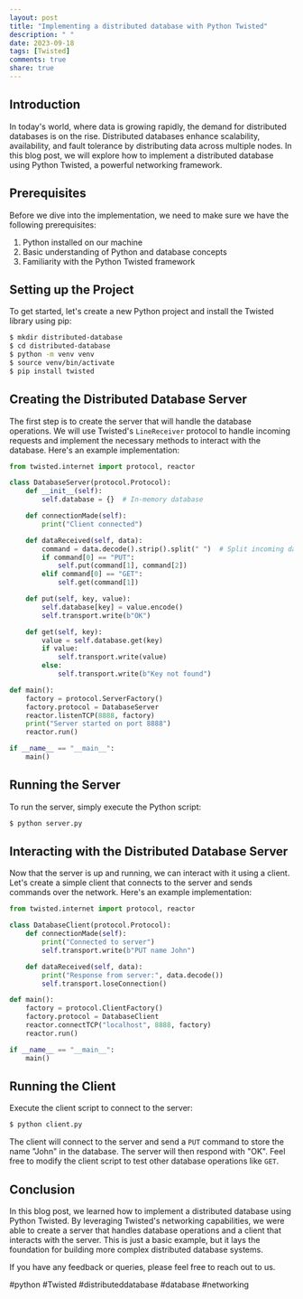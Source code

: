 ```yaml
---
layout: post
title: "Implementing a distributed database with Python Twisted"
description: " "
date: 2023-09-18
tags: [Twisted]
comments: true
share: true
---
```


## Introduction
In today's world, where data is growing rapidly, the demand for distributed databases is on the rise. Distributed databases enhance scalability, availability, and fault tolerance by distributing data across multiple nodes. In this blog post, we will explore how to implement a distributed database using Python Twisted, a powerful networking framework.

## Prerequisites
Before we dive into the implementation, we need to make sure we have the following prerequisites:

1. Python installed on our machine
2. Basic understanding of Python and database concepts
3. Familiarity with the Python Twisted framework

## Setting up the Project
To get started, let's create a new Python project and install the Twisted library using pip:

```bash
$ mkdir distributed-database
$ cd distributed-database
$ python -m venv venv
$ source venv/bin/activate
$ pip install twisted
```

## Creating the Distributed Database Server
The first step is to create the server that will handle the database operations. We will use Twisted's `LineReceiver` protocol to handle incoming requests and implement the necessary methods to interact with the database. Here's an example implementation:

```python
from twisted.internet import protocol, reactor

class DatabaseServer(protocol.Protocol):
    def __init__(self):
        self.database = {}  # In-memory database

    def connectionMade(self):
        print("Client connected")

    def dataReceived(self, data):
        command = data.decode().strip().split(" ")  # Split incoming data into command and arguments
        if command[0] == "PUT":
            self.put(command[1], command[2])
        elif command[0] == "GET":
            self.get(command[1])

    def put(self, key, value):
        self.database[key] = value.encode()
        self.transport.write(b"OK")

    def get(self, key):
        value = self.database.get(key)
        if value:
            self.transport.write(value)
        else:
            self.transport.write(b"Key not found")

def main():
    factory = protocol.ServerFactory()
    factory.protocol = DatabaseServer
    reactor.listenTCP(8888, factory)
    print("Server started on port 8888")
    reactor.run()

if __name__ == "__main__":
    main()
```

## Running the Server
To run the server, simply execute the Python script:

```bash
$ python server.py
```

## Interacting with the Distributed Database Server
Now that the server is up and running, we can interact with it using a client. Let's create a simple client that connects to the server and sends commands over the network. Here's an example implementation:

```python
from twisted.internet import protocol, reactor

class DatabaseClient(protocol.Protocol):
    def connectionMade(self):
        print("Connected to server")
        self.transport.write(b"PUT name John")

    def dataReceived(self, data):
        print("Response from server:", data.decode())
        self.transport.loseConnection()

def main():
    factory = protocol.ClientFactory()
    factory.protocol = DatabaseClient
    reactor.connectTCP("localhost", 8888, factory)
    reactor.run()

if __name__ == "__main__":
    main()
```

## Running the Client
Execute the client script to connect to the server:

```bash
$ python client.py
```

The client will connect to the server and send a `PUT` command to store the name "John" in the database. The server will then respond with "OK". Feel free to modify the client script to test other database operations like `GET`.

## Conclusion
In this blog post, we learned how to implement a distributed database using Python Twisted. By leveraging Twisted's networking capabilities, we were able to create a server that handles database operations and a client that interacts with the server. This is just a basic example, but it lays the foundation for building more complex distributed database systems.

If you have any feedback or queries, please feel free to reach out to us. 

#python #Twisted #distributeddatabase #database #networking